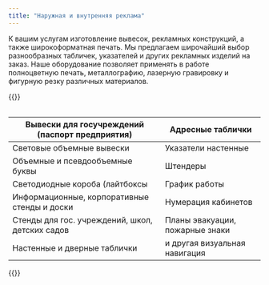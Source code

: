 ```yaml
---
title: "Наружная и внутренняя реклама"
---
```


К вашим услугам изготовление вывесок, рекламных конструкций, а также
широкоформатная печать.  Мы предлагаем широчайший выбор разнообразных
табличек, указателей и других рекламных изделий на заказ.  Наше
оборудование позволяет применять в работе полноцветную печать,
металлографию, лазерную гравировку и фигурную резку различных
материалов.

{{<table>}}


| Вывески для госучреждений (паспорт предприятия) | Адресные таблички               |
|-------------------------------------------------|---------------------------------|
| Световые объемные вывески                       | Указатели настенные             |
| Объемные и псевдообъемные буквы                 | Штендеры                        |
| Светодиодные короба (лайтбоксы                  | График работы                   |
| Информационные, корпоративные стенды и доски    | Нумерация кабинетов             |
| Стенды для гос. учреждений, школ, детских садов | Планы эвакуации, пожарные знаки |
| Настенные и дверные таблички                    | и другая визуальная навигация   |

{{</table>}}
